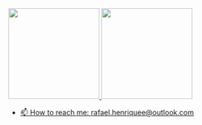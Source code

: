  <div>
  <a href="https://github.com/rafaelhs-debug">
  <img height="180em" src="https://github-readme-stats.vercel.app/api?username=rafaelhs-debug&show_icons=true&theme=white&include_all_commits=true&count_private=true"/>
  <img height="180em" src="https://github-readme-stats.vercel.app/api/top-langs/?username=rafaelhs-debug&layout=compact&langs_count=7&theme=white"/>
</div>

 
- 📫 How to reach me: rafael.henriquee@outlook.com


